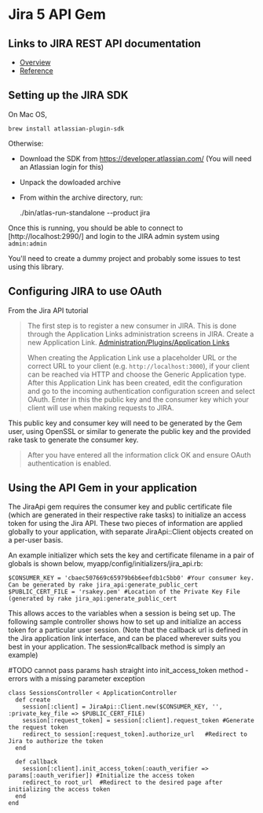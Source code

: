 Jira 5 API Gem
==============

Links to JIRA REST API documentation
------------------------------------
* [Overview](https://developer.atlassian.com/display/JIRADEV/JIRA+REST+APIs)
* [Reference](http://docs.atlassian.com/jira/REST/5.0-rc1/)


Setting up the JIRA SDK
-----------------------
On Mac OS,

    brew install atlassian-plugin-sdk

Otherwise:

* Download the SDK from https://developer.atlassian.com/ (You will need
  an Atlassian login for this)
* Unpack the dowloaded archive
* From within the archive directory, run:

    ./bin/atlas-run-standalone --product jira

Once this is running, you should be able to connect to
[http://localhost:2990/] and login to the JIRA admin system using `admin:admin`

You'll need to create a dummy project and probably some issues to test using
this library.

Configuring JIRA to use OAuth
-----------------------------
From the Jira API tutorial

> The first step is to register a new consumer in JIRA. This is done through
> the Application Links administration screens in JIRA. Create a new
> Application Link.
> [Administration/Plugins/Application Links](http://localhost:2990/jira/plugins/servlet/applinks/listApplicationLinks)
> 
> When creating the Application Link use a placeholder URL or the correct URL
> to your client (e.g. `http://localhost:3000`), if your client can be reached
> via HTTP and choose the Generic Application type. After this Application Link
> has been created, edit the configuration and go to the incoming
> authentication configuration screen and select OAuth. Enter in this the
> public key and the consumer key which your client will use when making
> requests to JIRA.

This public key and consumer key will need to be generated by the Gem user, using OpenSSL 
or similar to generate the public key and the provided rake task to generate the consumer 
key.

> After you have entered all the information click OK and ensure OAuth authentication is
> enabled.

Using the API Gem in your application
-------------------------------------
The JiraApi gem requires the consumer key and public certificate file (which are generated in their respective rake tasks) to initialize an access token for using the Jira API. These two pieces of information are applied globally to your application, with separate JiraApi::Client objects created on a per-user basis.

An example initializer which sets the key and certificate filename in a pair of globals is shown below, myapp/config/initializers/jira\_api.rb:

    $CONSUMER_KEY = 'cbaec507669c65979b6b6eefdb1c5bb0' #Your consumer key. Can be generated by rake jira_api:generate_public_cert 
    $PUBLIC_CERT_FILE = 'rsakey.pem' #Location of the Private Key File (generated by rake jira_api:generate_public_cert 

This allows acces to the variables when a session is being set up.
The following sample controller shows how to set up and initialize an access token for a particular user session.
(Note that the callback url is defined in the Jira application link interface, and can be placed wherever suits you best in your application. The session#callback method is simply an example)

\#TODO cannot pass params hash straight into init\_access\_token method - errors with a missing parameter exception

    class SessionsController < ApplicationController
      def create
        session[:client] = JiraApi::Client.new($CONSUMER_KEY, '', :private_key_file => $PUBLIC_CERT_FILE)
        session[:request_token] = session[:client].request_token #Generate the request token
        redirect_to session[:request_token].authorize_url   #Redirect to Jira to authorize the token
      end
    
      def callback
        session[:client].init_access_token(:oauth_verifier => params[:oauth_verifier]) #Initialize the access token
        redirect_to root_url  #Redirect to the desired page after initializing the access token
      end
    end
